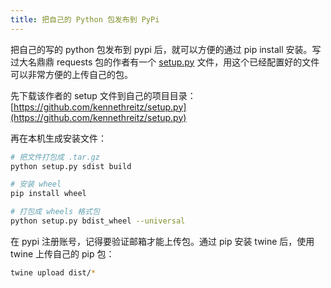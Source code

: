 ```yaml
---
title: 把自己的 Python 包发布到 PyPi
---
```

把自己的写的 python 包发布到 pypi 后，就可以方便的通过 pip install 安装。写过大名鼎鼎 requests 包的作者有一个 [setup.py](http://setup.py/) 文件，用这个已经配置好的文件可以非常方便的上传自己的包。

先下载该作者的 setup 文件到自己的项目目录：[https://github.com/kennethreitz/setup.py](https://github.com/kennethreitz/setup.py)

再在本机生成安装文件：

```bash
# 把文件打包成 .tar.gz
python setup.py sdist build

# 安装 wheel
pip install wheel

# 打包成 wheels 格式包
python setup.py bdist_wheel --universal
```

在 pypi 注册账号，记得要验证邮箱才能上传包。通过 pip 安装 twine 后，使用 twine 上传自己的 pip 包：

```bash
twine upload dist/*
```